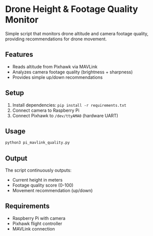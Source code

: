 # Drone Height & Footage Quality Monitor

Simple script that monitors drone altitude and camera footage quality, providing recommendations for drone movement.

## Features
- Reads altitude from Pixhawk via MAVLink
- Analyzes camera footage quality (brightness + sharpness)
- Provides simple up/down recommendations

## Setup
1. Install dependencies: `pip install -r requirements.txt`
2. Connect camera to Raspberry Pi
3. Connect Pixhawk to `/dev/ttyAMA0` (hardware UART)

## Usage
```bash
python3 pi_mavlink_quality.py
```

## Output
The script continuously outputs:
- Current height in meters
- Footage quality score (0-100)
- Movement recommendation (up/down)

## Requirements
- Raspberry Pi with camera
- Pixhawk flight controller
- MAVLink connection
